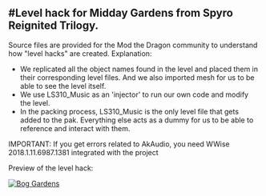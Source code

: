 #Level hack for Midday Gardens from Spyro Reignited Trilogy.
---
Source files are provided for the Mod the Dragon community to understand how "level hacks" are created.
Explanation:
* We replicated all the object names found in the level and placed them in their corresponding level files. And we also imported mesh for us to be able to see the level itself.
* We use LS310_Music as an 'injector' to run our own code and modify the level.
* In the packing process, LS310_Music is the only level file that gets added to the pak. Everything else acts as a dummy for us to be able to reference and interact with them.



IMPORTANT: If you get errors related to AkAudio, you need WWise 2018.1.11.6987.1381 integrated with the project

Preview of the level hack:

[![Bog Gardens](https://img.youtube.com/vi/COmb5b2yRfk/0.jpg)](https://www.youtube.com/watch?v=COmb5b2yRfk)

